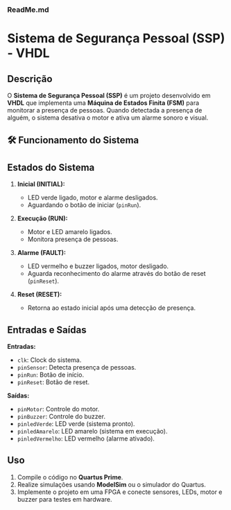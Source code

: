 ### ReadMe.md

# Sistema de Segurança Pessoal (SSP) - VHDL

## Descrição

O **Sistema de Segurança Pessoal (SSP)** é um projeto desenvolvido em **VHDL** que implementa uma **Máquina de Estados Finita (FSM)** para monitorar a presença de pessoas. Quando detectada a presença de alguém, o sistema desativa o motor e ativa um alarme sonoro e visual.

## 🛠️ **Funcionamento do Sistema**

## Estados do Sistema

1. **Inicial (INITIAL):**  
   - LED verde ligado, motor e alarme desligados.  
   - Aguardando o botão de iniciar (`pinRun`).

2. **Execução (RUN):**  
   - Motor e LED amarelo ligados.  
   - Monitora presença de pessoas.

3. **Alarme (FAULT):**  
   - LED vermelho e buzzer ligados, motor desligado.  
   - Aguarda reconhecimento do alarme através do botão de reset (`pinReset`).

4. **Reset (RESET):**  
   - Retorna ao estado inicial após uma detecção de presença.

## Entradas e Saídas

**Entradas:**  
- `clk`: Clock do sistema.  
- `pinSensor`: Detecta presença de pessoas.  
- `pinRun`: Botão de início.  
- `pinReset`: Botão de reset.

**Saídas:**  
- `pinMotor`: Controle do motor.  
- `pinBuzzer`: Controle do buzzer.  
- `pinledVerde`: LED verde (sistema pronto).  
- `pinledAmarelo`: LED amarelo (sistema em execução).  
- `pinledVermelho`: LED vermelho (alarme ativado).

## Uso

1. Compile o código no **Quartus Prime**.  
2. Realize simulações usando **ModelSim** ou o simulador do Quartus.  
3. Implemente o projeto em uma FPGA e conecte sensores, LEDs, motor e buzzer para testes em hardware.
